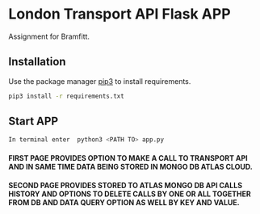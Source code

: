 # London Transport API Flask APP

Assignment for Bramfitt.

## Installation

Use the package manager [pip3](https://pip.pypa.io/en/stable/) to install requirements.

```bash
pip3 install -r requirements.txt
```

## Start APP

```bash
In terminal enter  python3 <PATH TO> app.py
```

#### FIRST PAGE PROVIDES OPTION TO MAKE A CALL TO TRANSPORT API AND IN SAME TIME DATA BEING STORED IN MONGO DB ATLAS CLOUD.
#### SECOND PAGE PROVIDES STORED TO ATLAS MONGO DB API CALLS HISTORY AND OPTIONS TO DELETE CALLS BY ONE OR ALL TOGETHER FROM DB AND DATA QUERY OPTION AS WELL BY KEY AND VALUE.

